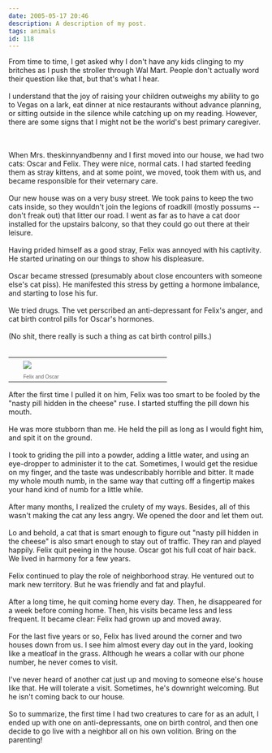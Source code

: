 ```yaml
---
date: 2005-05-17 20:46
description: A description of my post.
tags: animals
id: 118
---
```

From time to time, I get asked why I don't have any kids clinging to my britches as I push the stroller through Wal Mart.  People don't actually word their question like that, but that's what I hear.<br />
<br />
I understand that the joy of raising your children outweighs my ability to go to Vegas on a lark, eat dinner at nice restaurants without advance planning, or sitting outside in the silence while catching up on my reading.  However, there are some signs that I might not be the world's best primary caregiver.<br />

<!--more--><br /><br />When Mrs. theskinnyandbenny and I first moved into our house, we had two cats:  Oscar and Felix.  They were nice, normal cats.  I had started feeding them as stray kittens, and at some point, we moved, took them with us, and became responsible for their veternary care.<br />
<br />
Our new house was on a very busy street.  We took pains to keep the two cats inside, so they wouldn't join the legions of roadkill (mostly possums -- don't freak out) that litter our road.  I went as far as to have a cat door installed for the upstairs balcony, so that they could go out there at their leisure.<br />
<br />
Having prided himself as a good stray, Felix was annoyed with his captivity.  He started urinating on our things to show his displeasure.<br />
<br />
Oscar became stressed (presumably about close encounters with someone else's cat piss).  He manifested this stress by getting a hormone imbalance, and starting to lose his fur.<br />
<br />
We tried drugs.  The vet perscribed an anti-depressant for Felix's anger, and cat birth control pills for Oscar's hormones.  <br />
<br />
(No shit, there really is such a thing as cat birth control pills.)<br />
<br />
<table cellpadding=0 cellspacing=0 border=0 align=right><tr><td width=5 rowspan=2><spacer type=block width=5 height=1></spacer></td><td width=275><img src="/img/oscarFelix.jpg" aborder=0 vspace=4/></td></tr><tr><td width=275><font face="verdana, arial, geneva" size=1 color=#666666><b></b>Felix and Oscar</font></td></tr></table><br />
<br />
After the first time I pulled it on him, Felix was too smart to be fooled by the "nasty pill hidden in the cheese" ruse.  I started stuffing the pill down his mouth.<br />
<br />
He was more stubborn than me.  He held the pill as long as I would fight him, and spit it on the ground.<br />
<br />
I took to griding the pill into a powder, adding a little water, and using an eye-dropper to administer it to the cat.  Sometimes, I would get the residue on my finger, and the taste was undescribably horrible and bitter.  It made my whole mouth numb, in the same way that cutting off a fingertip makes your hand kind of numb for a little while.<br />
<br />
After many months, I realized the crulety of my ways.  Besides, all of this wasn't making the cat any less angry.  We opened the door and let them out.<br />
<br />
Lo and behold, a cat that is smart enough to figure out "nasty pill hidden in the cheese" is also smart enough to stay out of traffic.  They ran and played happily.  Felix quit peeing in the house.  Oscar got his full coat of hair back.  We lived in harmony for a few years.<br />
<br />
Felix continued to play the role of neighborhood stray.  He ventured out to mark new territory.  But he was friendly and fat and playful.<br />
<br />
After a long time, he quit coming home every day.  Then, he disappeared for a week before coming home.  Then, his visits became less and less frequent.  It became clear:  Felix had grown up and moved away.<br />
<br />
For the last five years or so, Felix has lived around the corner and two houses down from us.  I see him almost every day out in the yard, looking like a meatloaf in the grass.  Although he wears a collar with our phone number, he never comes to visit.<br />
<br />
I've never heard of another cat just up and moving to someone else's house like that.  He will tolerate a visit.  Sometimes, he's downright welcoming.  But he isn't coming back to our house.<br />
<br />
So to summarize, the first time I had two creatures to care for as an adult, I ended up with one on anti-depressants, one on birth control, and then one decide to go live with a neighbor all on his own volition.  Bring on the parenting!
